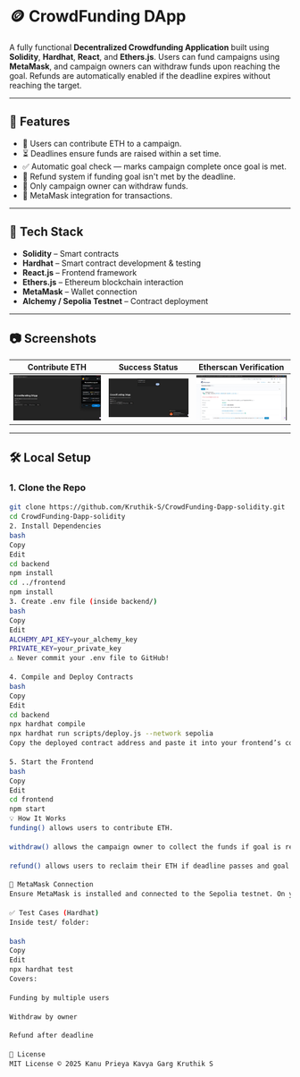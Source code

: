 # 🪙 CrowdFunding DApp

A fully functional **Decentralized Crowdfunding Application** built using **Solidity**, **Hardhat**, **React**, and **Ethers.js**. Users can fund campaigns using **MetaMask**, and campaign owners can withdraw funds upon reaching the goal. Refunds are automatically enabled if the deadline expires without reaching the target.

---

## 🚀 Features

- 🤑 Users can contribute ETH to a campaign.
- ⏳ Deadlines ensure funds are raised within a set time.
- ✅ Automatic goal check — marks campaign complete once goal is met.
- 💸 Refund system if funding goal isn't met by the deadline.
- 🔐 Only campaign owner can withdraw funds.
- 🦊 MetaMask integration for transactions.

---

## 🧰 Tech Stack

- **Solidity** – Smart contracts
- **Hardhat** – Smart contract development & testing
- **React.js** – Frontend framework
- **Ethers.js** – Ethereum blockchain interaction
- **MetaMask** – Wallet connection
- **Alchemy / Sepolia Testnet** – Contract deployment

---

## 📷 Screenshots

| Contribute ETH | Success Status | Etherscan Verification |
|----------------|------------------|-------------------|
| ![Status](./screenshots/status.png) | ![Actions](./screenshots/actions.png) |![Contribute](./screenshots/verify.png)  |

---

## 🛠️ Local Setup

### 1. Clone the Repo

```bash
git clone https://github.com/Kruthik-S/CrowdFunding-Dapp-solidity.git
cd CrowdFunding-Dapp-solidity
2. Install Dependencies
bash
Copy
Edit
cd backend
npm install
cd ../frontend
npm install
3. Create .env file (inside backend/)
bash
Copy
Edit
ALCHEMY_API_KEY=your_alchemy_key
PRIVATE_KEY=your_private_key
⚠️ Never commit your .env file to GitHub!

4. Compile and Deploy Contracts
bash
Copy
Edit
cd backend
npx hardhat compile
npx hardhat run scripts/deploy.js --network sepolia
Copy the deployed contract address and paste it into your frontend’s config.

5. Start the Frontend
bash
Copy
Edit
cd frontend
npm start
💡 How It Works
funding() allows users to contribute ETH.

withdraw() allows the campaign owner to collect the funds if goal is reached.

refund() allows users to reclaim their ETH if deadline passes and goal not met.

🔐 MetaMask Connection
Ensure MetaMask is installed and connected to the Sepolia testnet. On your first visit, MetaMask will prompt for connection approval.

✅ Test Cases (Hardhat)
Inside test/ folder:

bash
Copy
Edit
npx hardhat test
Covers:

Funding by multiple users

Withdraw by owner

Refund after deadline

📝 License
MIT License © 2025 Kanu Prieya Kavya Garg Kruthik S 

